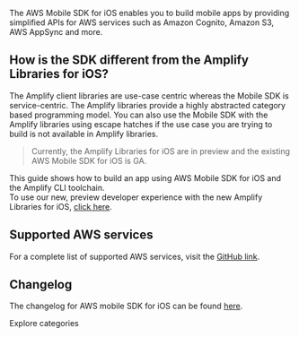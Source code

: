 The AWS Mobile SDK for iOS enables you to build mobile apps by providing simplified APIs for AWS services such as Amazon Cognito, Amazon S3, AWS AppSync and more.

## How is the SDK different from the Amplify Libraries for iOS?
The Amplify client libraries are use-case centric whereas the Mobile SDK is service-centric. The Amplify libraries provide a highly abstracted category based programming model. You can also use the Mobile SDK with the Amplify libraries using escape hatches if the use case you are trying to build is not available in Amplify libraries.

> Currently, the Amplify Libraries for iOS are in preview and the existing AWS Mobile SDK for iOS is GA.

This guide shows how to build an app using AWS Mobile SDK for iOS and the Amplify CLI toolchain.  
To use our new, preview developer experience with the new Amplify Libraries for iOS, [click here](~/lib/lib.md).

## Supported AWS services
For a complete list of supported AWS services, visit the [GitHub link](https://github.com/aws-amplify/aws-sdk-ios).

## Changelog
The changelog for AWS mobile SDK for iOS can be found [here](https://github.com/aws-amplify/aws-sdk-ios/blob/master/CHANGELOG.md).

<docs-internal-link-button href="~/sdk/api/graphql.md">
  <span slot="text">Explore categories</span>
</docs-internal-link-button>